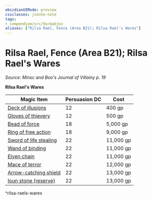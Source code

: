```yaml
---
obsidianUIMode: preview
cssclasses: json5e-note
tags:
- compendium/src/5e/mabjov
aliases: ["Rilsa Rael, Fence (Area B21); Rilsa Rael's Wares"]
---
```

# Rilsa Rael, Fence (Area B21); Rilsa Rael's Wares
*Source: Minsc and Boo's Journal of Villainy p. 19* 

**Rilsa Rael's Wares**

| Magic Item | Persuasion DC | Cost |
|------------|---------------|------|
| [Deck of illusions](Mechanics/items/deck-of-illusions.md) | 12 | 400 gp |
| [Gloves of thievery](Mechanics/items/gloves-of-thievery.md) | 12 | 500 gp |
| [Bead of force](Mechanics/items/bead-of-force.md) | 18 | 5,000 gp |
| [Ring of free action](Mechanics/items/ring-of-free-action.md) | 18 | 9,000 gp |
| [Sword of life stealing](Mechanics/items/sword-of-life-stealing.md) | 22 | 11,000 gp |
| [Wand of binding](Mechanics/items/wand-of-binding.md) | 22 | 11,000 gp |
| [Elven chain](Mechanics/items/elven-chain.md) | 22 | 11,000 gp |
| [Mace of terror](Mechanics/items/mace-of-terror.md) | 22 | 12,000 gp |
| [Arrow-catching shield](Mechanics/items/arrow-catching-shield.md) | 22 | 13,000 gp |
| [Ioun stone (reserve)](Mechanics/items/ioun-stone-reserve.md) | 22 | 13,000 gp |
^rilsa-raels-wares